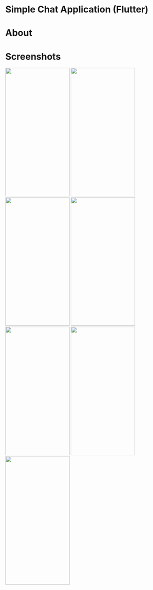 # Simple Chat Application (Flutter)

# About

# Screenshots

<img src="https://user-images.githubusercontent.com/77200522/131678213-6cb45fb7-34ba-4aa9-b5ac-d912ba0fded9.png" width="200" height="400">
<img src="https://user-images.githubusercontent.com/77200522/131678608-2924f081-de86-4ec9-8678-7ecb49892deb.png" width="200" height="400">
<img src="https://user-images.githubusercontent.com/77200522/131678885-ee65c6d0-d22d-442b-a4a4-40fc2ac8bc61.png" width="200" height="400">
<img src="https://user-images.githubusercontent.com/77200522/131678923-4d097f02-b499-4808-8b35-aa6eda44783c.png" width="200" height="400">
<img src="https://user-images.githubusercontent.com/77200522/131678967-cd9b359a-99a3-4865-8b2b-3e9567c11db5.jpg" width="200" height="400">
<img src="https://user-images.githubusercontent.com/77200522/131679003-41c8dd57-1527-46ff-b665-1eecf3420fcb.png" width="200" height="400">
<img src="https://user-images.githubusercontent.com/77200522/131679384-87bc1e14-2eea-4841-bd3e-af034435d4a5.png" width="200" height="400">


